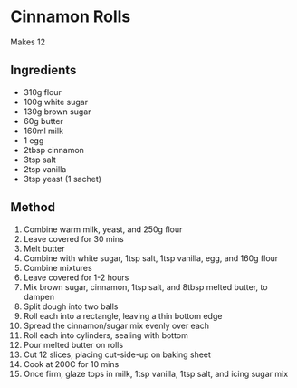 # Cinnamon Rolls
Makes 12

## Ingredients
- 310g flour
- 100g white sugar
- 130g brown sugar
- 60g butter
- 160ml milk
- 1 egg
- 2tbsp cinnamon
- 3tsp salt
- 2tsp vanilla
- 3tsp yeast (1 sachet)

## Method
1. Combine warm milk, yeast, and 250g flour
2. Leave covered for 30 mins
3. Melt butter 
4. Combine with white sugar, 1tsp salt, 1tsp vanilla, egg, and 160g flour
5. Combine mixtures
6. Leave covered for 1-2 hours
7. Mix brown sugar, cinnamon, 1tsp salt, and 8tbsp melted butter, to dampen
8. Split dough into two balls
9. Roll each into a rectangle, leaving a thin bottom edge
10. Spread the cinnamon/sugar mix evenly over each
11. Roll each into cylinders, sealing with bottom
12. Pour melted butter on rolls
13. Cut 12 slices, placing cut-side-up on baking sheet
14. Cook at 200C for 10 mins
15. Once firm, glaze tops in milk, 1tsp vanilla, 1tsp salt, and icing sugar mix
